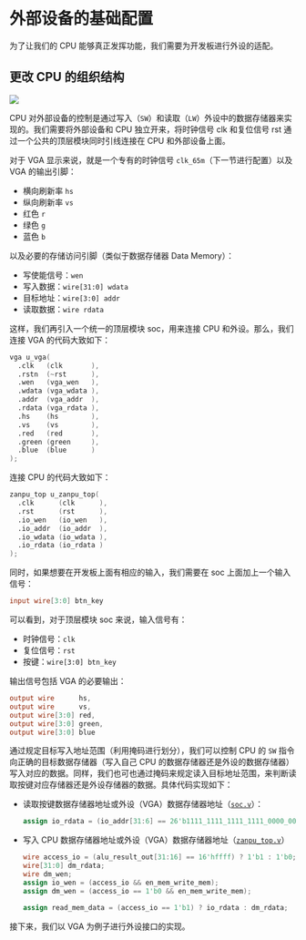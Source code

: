 # 外部设备的基础配置

为了让我们的 CPU 能够真正发挥功能，我们需要为开发板进行外设的适配。

## 更改 CPU 的组织结构

![](https://i.loli.net/2019/09/12/ekzlpwiGSrtDXdE.png)

CPU 对外部设备的控制是通过写入（`SW`）和读取（`LW`）外设中的数据存储器来实现的。我们需要将外部设备和 CPU 独立开来，将时钟信号 clk 和复位信号 rst 通过一个公共的顶层模块同时引线连接在 CPU 和外部设备上面。

对于 VGA 显示来说，就是一个专有的时钟信号 `clk_65m`（下一节进行配置）以及 VGA 的输出引脚：

- 横向刷新率 `hs`
- 纵向刷新率 `vs`
- 红色 `r`
- 绿色 `g`
- 蓝色 `b`

以及必要的存储访问引脚（类似于数据存储器 Data Memory）：

- 写使能信号：`wen`
- 写入数据：`wire[31:0] wdata`
- 目标地址：`wire[3:0] addr`
- 读取数据：`wire rdata`

这样，我们再引入一个统一的顶层模块 soc，用来连接 CPU 和外设。那么，我们连接 VGA 的代码大致如下：

```verilog
vga u_vga(
  .clk   (clk       ),
  .rstn  (~rst      ),
  .wen   (vga_wen   ),
  .wdata (vga_wdata ),
  .addr  (vga_addr  ),
  .rdata (vga_rdata ),
  .hs    (hs        ),
  .vs    (vs        ),
  .red   (red       ),
  .green (green     ),
  .blue  (blue      )
);
```

连接 CPU 的代码大致如下：

```verilog
zanpu_top u_zanpu_top(
  .clk      (clk      ),
  .rst      (rst      ),
  .io_wen   (io_wen   ),
  .io_addr  (io_addr  ),
  .io_wdata (io_wdata ),
  .io_rdata (io_rdata )
);
```

同时，如果想要在开发板上面有相应的输入，我们需要在 soc 上面加上一个输入信号：

```verilog
input wire[3:0] btn_key
```

可以看到，对于顶层模块 soc 来说，输入信号有：

- 时钟信号：`clk`
- 复位信号：`rst`
- 按键：`wire[3:0] btn_key`

输出信号包括 VGA 的必要输出：

```verilog
output wire      hs,
output wire      vs,
output wire[3:0] red,
output wire[3:0] green,
output wire[3:0] blue
```

通过规定目标写入地址范围（利用掩码进行划分），我们可以控制 CPU 的 `SW` 指令向正确的目标数据存储器（写入自己 CPU 的数据存储器还是外设的数据存储器）写入对应的数据。同样，我们也可也通过掩码来规定读入目标地址范围，来判断读取按键对应存储器还是外设存储器的数据。具体代码实现如下：

- 读取按键数据存储器地址或外设（VGA）数据存储器地址（[`soc.v`](https://github.com/zan-pu/pipelined-zanpu/blob/soc/pipelined-zanpu.srcs/sources_1/new/soc.v)）：

  ```verilog
  assign io_rdata = (io_addr[31:6] == 26'b1111_1111_1111_1111_0000_0000_00) ? vga_rdata : {27'b0, btn_key_t};
  ```

- 写入 CPU 数据存储器地址或外设（VGA）数据存储器地址（[`zanpu_top.v`](https://github.com/zan-pu/pipelined-zanpu/blob/soc/pipelined-zanpu.srcs/sources_1/new/zanpu_top.v)）

  ```verilog
  wire access_io = (alu_result_out[31:16] == 16'hffff) ? 1'b1 : 1'b0;
  wire[31:0] dm_rdata;
  wire dm_wen;
  assign io_wen = (access_io && en_mem_write_mem);
  assign dm_wen = (access_io == 1'b0 && en_mem_write_mem);

  assign read_mem_data = (access_io == 1'b1) ? io_rdata : dm_rdata;
  ```

接下来，我们以 VGA 为例子进行外设接口的实现。
